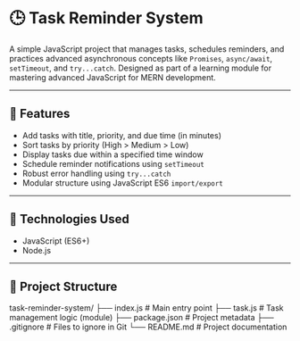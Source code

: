 # 🕒 Task Reminder System

A simple JavaScript project that manages tasks, schedules reminders, and practices advanced asynchronous concepts like `Promises`, `async/await`, `setTimeout`, and `try...catch`. Designed as part of a learning module for mastering advanced JavaScript for MERN development.

---

## 📌 Features

- Add tasks with title, priority, and due time (in minutes)
- Sort tasks by priority (High > Medium > Low)
- Display tasks due within a specified time window
- Schedule reminder notifications using `setTimeout`
- Robust error handling using `try...catch`
- Modular structure using JavaScript ES6 `import/export`

---

## 🚀 Technologies Used

- JavaScript (ES6+)
- Node.js

---

## 📁 Project Structure
task-reminder-system/ ├── index.js # Main entry point ├── task.js # Task management logic (module) ├── package.json # Project metadata ├── .gitignore # Files to ignore in Git └── README.md # Project documentation
